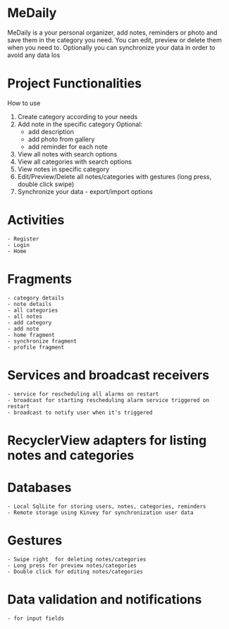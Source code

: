 # MeDaily
MeDaily is a your personal organizer, add notes, reminders or photo and save them in the category you need. You can edit, preview or delete them when you need to. Optionally you can synchronize your data in order to avoid any data los

# Project Functionalities

How to use 
   1. Create category according to your needs
   2. Add note in the specific category 
	Optional:
         - add description
         - add photo from gallery
         - add reminder for each note
   3. View all notes with search options
   4. View all categories with search options
   5. View notes in specific category
   6. Edit/Preview/Delete all notes/categories with gestures (long press, double click swipe) 
   7. Synchronize your data - export/import options
       
  
  
# Activities 
	- Register
	- Login 
	- Home
# Fragments 
	- category details 
	- note details 
	- all categories
	- all notes
	- add category 
	- add note 
	- home fragment
	- synchronize fragment
	- profile fragment 
# Services and broadcast receivers
	- service for rescheduling all alarms on restart 
	- broadcast for starting rescheduling alarm service triggered on restart 
	- broadcast to notify user when it's triggered 
	
# RecyclerView adapters for listing notes and categories
# Databases 
	- Local SqlLite for storing users, notes, categories, reminders
	- Remote storage using Kinvey for synchronization user data
# Gestures 
	- Swipe right  for deleting notes/categories
	- Long press for preview notes/categories
	- Double click for editing notes/categories

# Data validation  and notifications
	- for input fields 
	
  
        
      
        






